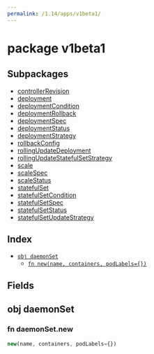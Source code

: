 ```yaml
---
permalink: /1.14/apps/v1beta1/
---
```


# package v1beta1



## Subpackages

* [controllerRevision](apps-v1beta1-controllerRevision.md)
* [deployment](apps-v1beta1-deployment.md)
* [deploymentCondition](apps-v1beta1-deploymentCondition.md)
* [deploymentRollback](apps-v1beta1-deploymentRollback.md)
* [deploymentSpec](apps-v1beta1-deploymentSpec.md)
* [deploymentStatus](apps-v1beta1-deploymentStatus.md)
* [deploymentStrategy](apps-v1beta1-deploymentStrategy.md)
* [rollbackConfig](apps-v1beta1-rollbackConfig.md)
* [rollingUpdateDeployment](apps-v1beta1-rollingUpdateDeployment.md)
* [rollingUpdateStatefulSetStrategy](apps-v1beta1-rollingUpdateStatefulSetStrategy.md)
* [scale](apps-v1beta1-scale.md)
* [scaleSpec](apps-v1beta1-scaleSpec.md)
* [scaleStatus](apps-v1beta1-scaleStatus.md)
* [statefulSet](apps-v1beta1-statefulSet.md)
* [statefulSetCondition](apps-v1beta1-statefulSetCondition.md)
* [statefulSetSpec](apps-v1beta1-statefulSetSpec.md)
* [statefulSetStatus](apps-v1beta1-statefulSetStatus.md)
* [statefulSetUpdateStrategy](apps-v1beta1-statefulSetUpdateStrategy.md)

## Index

* [`obj daemonSet`](#obj-daemonset)
  * [`fn new(name, containers, podLabels={})`](#fn-daemonsetnew)

## Fields

## obj daemonSet



### fn daemonSet.new

```ts
new(name, containers, podLabels={})
```

